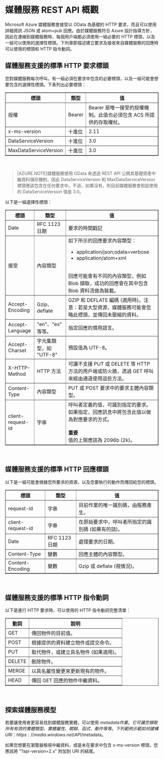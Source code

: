 <properties 
	pageTitle="媒體服務 REST API 概觀 - Azure" 
	description="媒體服務 REST API 概觀" 
	services="media-services" 
	documentationCenter="" 
	authors="Juliako" 
	manager="dwrede" 
	editor=""/>

<tags 
	ms.service="media-services" 
	ms.workload="media" 
	ms.tgt_pltfrm="na" 
	ms.devlang="dotnet" 
	ms.topic="article" 
	ms.date="06/04/2015" 
	ms.author="juliako"/>


# 媒體服務 REST API 概觀 

Microsoft Azure 媒體服務會接受以 OData 為基礎的 HTTP 要求，而且可以使用詳細資訊 JSON 或 atom+pub 回應。由於媒體服務符合 Azure 設計指導方針，因此在連線到媒體服務時，每個用戶端都必須使用一組必要的 HTTP 標頭，以及一組可以使用的選擇性標頭。下列章節描述建立要求及接收來自媒體服務的回應時可以使用的標頭和 HTTP 指令動詞。


## 媒體服務支援的標準 HTTP 要求標頭

您對媒體服務每次呼叫，有一組必須在要求中包含的必要標頭，以及一組可能會想要包含的選擇性標頭。下表列出必要標頭：


<table border="1"> <tr><th>標頭</th><th>類型</th><th>值</th></tr> <tr><td>授權</td><td>Bearer</td><td>Bearer 是唯一接受的授權機制。此值也必須包含 ACS 所提供的存取權杖。</td></tr> <tr><td>x-ms-version</td><td>十進位</td><td>2.11</td></tr> <tr><td>DataServiceVersion</td><td>十進位</td><td>3.0</td></tr> <tr><td>MaxDataServiceVersion</td><td>十進位</td><td>3.0</td></tr> </table><br/>


>[AZURE.NOTE]媒體服務使用 OData 來透過 REST API 公開其基礎資產中繼資料儲存機制，因此 DataServiceVersion 和 MaxDataServiceVersion 標頭應該包含在任何要求中。不過，如果沒有，則目前媒體服務會假設使用的 DataServiceVersion 值是 3.0。

以下是一組選擇性標頭：

<table border="1"> <tr><th>標頭</th><th>類型</th><th>值</th></tr> <tr><td>Date</td><td>RFC 1123 日期</td><td>要求的時間戳記</td></tr> <tr><td>接受</td><td>內容類型</td><td>如下所示的回應要求內容類型：<ul><li>application/json;odata=verbose</li><li>application/atom+xml</li></ul></br>回應可能會有不同的內容類型，例如 Blob 擷取，成功的回應會在其中包含 Blob 資料流做為裝載。</td></tr> <tr><td>Accept-Encoding</td><td>Gzip、deflate</td><td>GZIP 和 DEFLATE 編碼 (適用時)。注意：若是大型資源，媒體服務可能會忽略此標頭，並傳回未壓縮的資料。</td></tr> <tr><td>Accept-Language</td><td>"en"、"es" 等等。</td><td>指定回應的慣用語言。</td></tr> <tr><td>Accept-Charset</td><td>字元集類型，如 "UTF-8"</td><td>預設值為 UTF-8。</td></tr> <tr><td>X-HTTP-Method</td><td>HTTP 方法</td><td>可讓不支援 PUT 或 DELETE 等 HTTP 方法的用戶端或防火牆，透過 GET 呼叫來經由通道使用這些方法。</td></tr> <tr><td>Content-Type</td><td>內容類型</td><td>PUT 或 POST 要求中的要求主體內容類型。</td></tr> <tr><td>client-request-id</td><td>字串</td><td>呼叫者定義的值，可識別指定的要求。如果指定，回應訊息中將包含此值以做為對應要求的方式。<br/><br/> <b>重要</b><br/>值的上限應該為 2096b (2k)。</td></tr> </table><br/>


## 媒體服務支援的標準 HTTP 回應標頭

以下是一組可能會根據您所要求的資源，以及您要執行的動作而傳回給您的標頭。


<table border="1"> <tr><th>標頭</th><th>類型</th><th>值</th></tr> <tr><td>request-id</td><td>字串</td><td>目前作業的唯一識別碼，由服務產生。</td></tr> <tr><td>client-request-id</td><td>字串</td><td>在原始要求中，呼叫者所指定的識別碼 (如果有的話)。</td></tr> <tr><td>Date</td><td>RFC 1123 日期</td><td>處理要求的日期。</td></tr> <tr><td>Content-Type</td><td>變數</td><td>回應主體的內容類型。</td></tr> <tr><td>Content-Encoding</td><td>變數</td><td>Gzip 或 deflate (視情況)。</td></tr> </table><br/>

## 媒體服務支援的標準 HTTP 指令動詞

以下是進行 HTTP 要求時，可以使用的 HTTP 指令動詞完整清單：


<table border="1"> <tr><th>動詞</th><th>說明</th></tr> <tr><td>GET</td><td>傳回物件的目前值。</td></tr> <tr><td>POST</td><td>根據提供的資料建立物件或提交命令。</td></tr> <tr><td>PUT</td><td>取代物件，或建立具名物件 (如果適用)。</td></tr> <tr><td>DELETE</td><td>刪除物件。</td></tr> <tr><td>MERGE</td><td>以具名屬性變更來更新現有的物件。</td></tr> <tr><td>HEAD</td><td>傳回 GET 回應的物件中繼資料。</td></tr> </table><br/>

## 探索媒體服務模型

若要讓使用者更容易找到媒體服務實體，可以使用 $metadata 作業。它可讓您擷取所有有效的實體類型、實體屬性、關聯、函式、動作等等。下列範例示範如何建構 URI：https://media.windows.net/API/$metadata。

如果您想要在瀏覽器檢視中繼資料，或是未在要求中包含 x-ms-version 標頭，您應該將 "?api-version=2.x" 附加到 URI 的結尾。


<!-- Anchors. -->


<!-- URLs. -->
  [Management Portal]: http://manage.windowsazure.com/



 

<!---HONumber=July15_HO1-->
